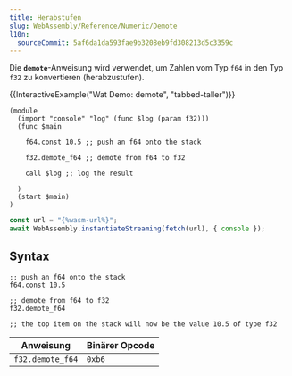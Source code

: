 ```yaml
---
title: Herabstufen
slug: WebAssembly/Reference/Numeric/Demote
l10n:
  sourceCommit: 5af6da1da593fae9b3208eb9fd308213d5c3359c
---
```


Die **`demote`**-Anweisung wird verwendet, um Zahlen vom Typ `f64` in den Typ `f32` zu konvertieren (herabzustufen).

{{InteractiveExample("Wat Demo: demote", "tabbed-taller")}}

```wat interactive-example
(module
  (import "console" "log" (func $log (param f32)))
  (func $main

    f64.const 10.5 ;; push an f64 onto the stack

    f32.demote_f64 ;; demote from f64 to f32

    call $log ;; log the result

  )
  (start $main)
)
```

```js interactive-example
const url = "{%wasm-url%}";
await WebAssembly.instantiateStreaming(fetch(url), { console });
```

## Syntax

```wasm
;; push an f64 onto the stack
f64.const 10.5

;; demote from f64 to f32
f32.demote_f64

;; the top item on the stack will now be the value 10.5 of type f32
```

| Anweisung        | Binärer Opcode |
| ---------------- | -------------- |
| `f32.demote_f64` | `0xb6`         |
